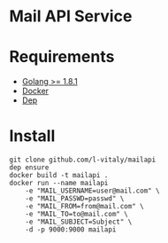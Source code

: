Mail API Service
================

# Requirements

- [Golang >= 1.8.1](https://golang.org/doc/install)
- [Docker](https://docs.docker.com/engine/installation)
- [Dep](https://github.com/golang/dep#usage)

# Install

```
git clone github.com/l-vitaly/mailapi
dep ensure
docker build -t mailapi . 
docker run --name mailapi 
    -e "MAIL_USERNAME=user@mail.com" \
    -e "MAIL_PASSWD=passwd" \
    -e "MAIL_FROM=from@mail.com" \
    -e "MAIL_TO=to@mail.com" \
    -e "MAIL_SUBJECT=Subject" \
    -d -p 9000:9000 mailapi
```
